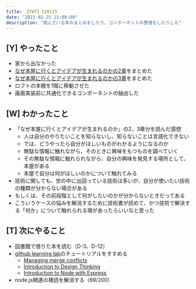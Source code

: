 ```yaml
---
title: 【YWT】210225
date: "2021-02-25 21:00:00"
description: "読んでいる本のまとめをしたり、コンポーネントの整理をしたりした"
---
```


## [Y] やったこと

- 家から出なかった
- [なぜ本屋に行くとアイデアが生まれるのかの2章](https://scrapbox.io/camomilecafe/%E7%AC%AC%EF%BC%92%E7%AB%A0%E3%80%80%E4%BA%BA%E3%81%AF%E6%9C%AC%E5%BD%93%E3%81%AB%E3%80%8C%E8%87%AA%E5%88%86%E3%81%AE%E6%AC%B2%E6%9C%9B%E3%80%8D%E3%82%92%E7%9F%A5%E3%81%A3%E3%81%A6%E3%81%84%E3%82%8B%E3%81%8B%EF%BC%9F%E2%80%95%E6%9B%B8%E5%BA%97%E3%81%AE%E6%83%85%E5%A0%B1%E8%AB%96)をまとめた
- [なぜ本屋に行くとアイデアが生まれるのかの3章](https://scrapbox.io/camomilecafe/%E7%AC%AC%EF%BC%93%E7%AB%A0%E3%80%80%E6%9C%AC%E3%81%AF%E8%AA%AD%E3%82%80%E3%81%AA%EF%BC%81%E6%8D%A8%E3%81%A6%E3%82%8B%E3%81%AA%EF%BC%81)をまとめた
- ロフトの本棚を1階に移動させた
- 画面実装前に共通化できるコンポーネントの抽出した

## [W] わかったこと

- 「なぜ本屋に行くとアイデアが生まれるのか」の2、3章分を読んだ感想
  - 人は自分のやりたいことを知らないし、知らないことは言語化できない
  - では、どうやったら自分がほしいものがわかるようになるのか
  - 無駄な情報に触れながら、そのときに興味をもつものを調べていく
  - その無駄な情報に触れられながら、自分の興味を発見する場所として、本屋がある
  - 本屋で自分は何がほしいのかについて触れてみる
- 技術に関しても、世の中に出回っている技術は多いが、自分が使いたい技術の種類が分からない場合がある
- もしくは、その前段階として何がしたいのかが分からないときだってある
- こういうケースの悩みを解消するために技術書が読めて、かつ技術で解決する「何か」について触れられる場があったらいいなと思った

## [T] 次にやること

- 図書館で借りた本を読む（D-3、D-12）
- [github learning lab](https://lab.github.com/githubtraining)のチュートリアルをすすめる
  - [Managing merge conflicts](https://lab.github.com/githubtraining/managing-merge-conflicts)
  - [Introduction to Design Thinking](https://lab.github.com/githubtraining/introduction-to-design-thinking)
  - [Introduction to Node with Express](https://lab.github.com/everydeveloper/introduction-to-node-with-express)
- node.js関連の積読を解消する（69/200）
